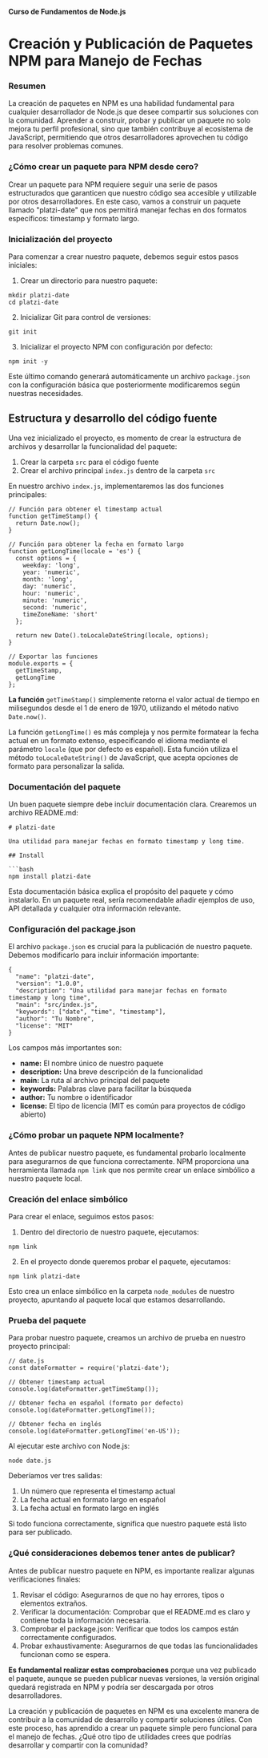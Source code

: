 **Curso de Fundamentos de Node.js**
# Creación y Publicación de Paquetes NPM para Manejo de Fechas

### Resumen
La creación de paquetes en NPM es una habilidad fundamental para cualquier desarrollador de Node.js que desee compartir sus soluciones con la comunidad. Aprender a construir, probar y publicar un paquete no solo mejora tu perfil profesional, sino que también contribuye al ecosistema de JavaScript, permitiendo que otros desarrolladores aprovechen tu código para resolver problemas comunes.

### ¿Cómo crear un paquete para NPM desde cero?
Crear un paquete para NPM requiere seguir una serie de pasos estructurados que garanticen que nuestro código sea accesible y utilizable por otros desarrolladores. En este caso, vamos a construir un paquete llamado "platzi-date" que nos permitirá manejar fechas en dos formatos específicos: timestamp y formato largo.

### Inicialización del proyecto
Para comenzar a crear nuestro paquete, debemos seguir estos pasos iniciales:

1. Crear un directorio para nuestro paquete:
```
mkdir platzi-date
cd platzi-date
```
2. Inicializar Git para control de versiones:
```
git init
```
3. Inicializar el proyecto NPM con configuración por defecto:
```
npm init -y
```
Este último comando generará automáticamente un archivo `package.json` con la configuración básica que posteriormente modificaremos según nuestras necesidades.

## Estructura y desarrollo del código fuente
Una vez inicializado el proyecto, es momento de crear la estructura de archivos y desarrollar la funcionalidad del paquete:

1. Crear la carpeta `src` para el código fuente
2. Crear el archivo principal `index.js` dentro de la carpeta `src`

En nuestro archivo `index.js`, implementaremos las dos funciones principales:
```
// Función para obtener el timestamp actual
function getTimeStamp() {
  return Date.now();
}

// Función para obtener la fecha en formato largo
function getLongTime(locale = 'es') {
  const options = {
    weekday: 'long',
    year: 'numeric',
    month: 'long',
    day: 'numeric',
    hour: 'numeric',
    minute: 'numeric',
    second: 'numeric',
    timeZoneName: 'short'
  };
  
  return new Date().toLocaleDateString(locale, options);
}

// Exportar las funciones
module.exports = {
  getTimeStamp,
  getLongTime
};
```
**La función** `getTimeStamp()` simplemente retorna el valor actual de tiempo en milisegundos desde el 1 de enero de 1970, utilizando el método nativo `Date.now()`.

La función `getLongTime()` es más compleja y nos permite formatear la fecha actual en un formato extenso, especificando el idioma mediante el parámetro `locale` (que por defecto es español). Esta función utiliza el método `toLocaleDateString()` de JavaScript, que acepta opciones de formato para personalizar la salida.

### Documentación del paquete
Un buen paquete siempre debe incluir documentación clara. Crearemos un archivo README.md:
```
# platzi-date

Una utilidad para manejar fechas en formato timestamp y long time.

## Install

```bash
npm install platzi-date
```

Esta documentación básica explica el propósito del paquete y cómo instalarlo. En un paquete real, sería recomendable añadir ejemplos de uso, API detallada y cualquier otra información relevante.

### Configuración del package.json
El archivo `package.json` es crucial para la publicación de nuestro paquete. Debemos modificarlo para incluir información importante:
```
{
  "name": "platzi-date",
  "version": "1.0.0",
  "description": "Una utilidad para manejar fechas en formato timestamp y long time",
  "main": "src/index.js",
  "keywords": ["date", "time", "timestamp"],
  "author": "Tu Nombre",
  "license": "MIT"
}
```
Los campos más importantes son:
* __name:__ El nombre único de nuestro paquete
* __description:__ Una breve descripción de la funcionalidad
* __main:__ La ruta al archivo principal del paquete
* __keywords:__ Palabras clave para facilitar la búsqueda
* __author:__ Tu nombre o identificador
* __license:__ El tipo de licencia (MIT es común para proyectos de código abierto)

### ¿Cómo probar un paquete NPM localmente?
Antes de publicar nuestro paquete, es fundamental probarlo localmente para asegurarnos de que funciona correctamente. NPM proporciona una herramienta llamada `npm link` que nos permite crear un enlace simbólico a nuestro paquete local.

### Creación del enlace simbólico
Para crear el enlace, seguimos estos pasos:

1. Dentro del directorio de nuestro paquete, ejecutamos:
```
npm link
```
2. En el proyecto donde queremos probar el paquete, ejecutamos:
```
npm link platzi-date
```
Esto crea un enlace simbólico en la carpeta `node_modules` de nuestro proyecto, apuntando al paquete local que estamos desarrollando.

### Prueba del paquete
Para probar nuestro paquete, creamos un archivo de prueba en nuestro proyecto principal:
```
// date.js
const dateFormatter = require('platzi-date');

// Obtener timestamp actual
console.log(dateFormatter.getTimeStamp());

// Obtener fecha en español (formato por defecto)
console.log(dateFormatter.getLongTime());

// Obtener fecha en inglés
console.log(dateFormatter.getLongTime('en-US'));
```
Al ejecutar este archivo con Node.js:
```
node date.js
```
Deberíamos ver tres salidas:
1. Un número que representa el timestamp actual
2. La fecha actual en formato largo en español
3. La fecha actual en formato largo en inglés

Si todo funciona correctamente, significa que nuestro paquete está listo para ser publicado.

### ¿Qué consideraciones debemos tener antes de publicar?
Antes de publicar nuestro paquete en NPM, es importante realizar algunas verificaciones finales:

1. Revisar el código: Asegurarnos de que no hay errores, tipos o elementos extraños.
2. Verificar la documentación: Comprobar que el README.md es claro y contiene toda la información necesaria.
3. Comprobar el package.json: Verificar que todos los campos están correctamente configurados.
4. Probar exhaustivamente: Asegurarnos de que todas las funcionalidades funcionan como se espera.

**Es fundamental realizar estas comprobaciones** porque una vez publicado el paquete, aunque se pueden publicar nuevas versiones, la versión original quedará registrada en NPM y podría ser descargada por otros desarrolladores.

La creación y publicación de paquetes en NPM es una excelente manera de contribuir a la comunidad de desarrollo y compartir soluciones útiles. Con este proceso, has aprendido a crear un paquete simple pero funcional para el manejo de fechas. ¿Qué otro tipo de utilidades crees que podrías desarrollar y compartir con la comunidad?